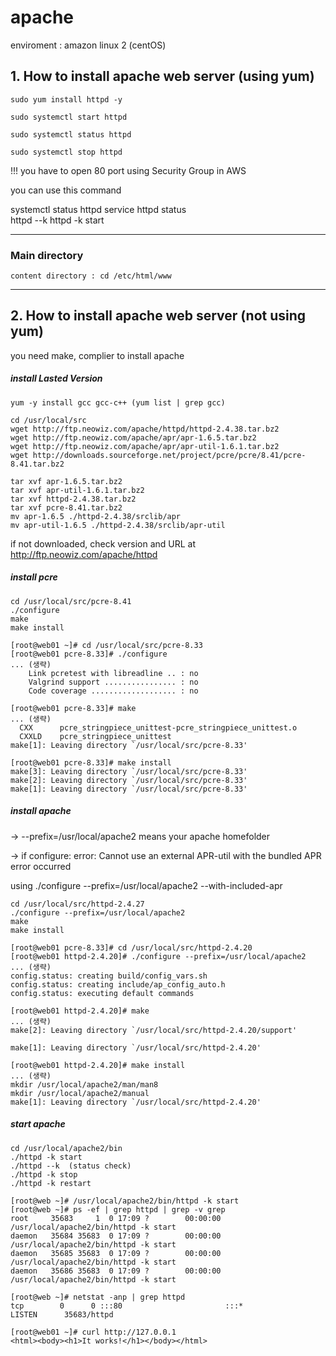 # apache
enviroment : amazon linux 2 (centOS)

## 1. How to install apache web server (using yum)

~~~
sudo yum install httpd -y

sudo systemctl start httpd

sudo systemctl status httpd

sudo systemctl stop httpd
~~~

!!! you have to open 80 port using Security Group in AWS

you can use this command

systemctl status httpd
service httpd status	
httpd --k
httpd -k start


* * *

### Main directory

~~~
content directory : cd /etc/html/www
~~~

* * *

## 2. How to install apache web server (not using yum)

you need make, complier to install apache

##### install Lasted Version
~~~
yum -y install gcc gcc-c++ (yum list | grep gcc)

cd /usr/local/src
wget http://ftp.neowiz.com/apache/httpd/httpd-2.4.38.tar.bz2
wget http://ftp.neowiz.com/apache/apr/apr-1.6.5.tar.bz2
wget http://ftp.neowiz.com/apache/apr/apr-util-1.6.1.tar.bz2
wget http://downloads.sourceforge.net/project/pcre/pcre/8.41/pcre-8.41.tar.bz2

tar xvf apr-1.6.5.tar.bz2
tar xvf apr-util-1.6.1.tar.bz2
tar xvf httpd-2.4.38.tar.bz2
tar xvf pcre-8.41.tar.bz2
mv apr-1.6.5 ./httpd-2.4.38/srclib/apr
mv apr-util-1.6.5 ./httpd-2.4.38/srclib/apr-util
~~~
if not downloaded, check version and URL at http://ftp.neowiz.com/apache/httpd

##### install pcre

~~~
cd /usr/local/src/pcre-8.41
./configure
make
make install
~~~

~~~
[root@web01 ~]# cd /usr/local/src/pcre-8.33
[root@web01 pcre-8.33]# ./configure
... (생략)
    Link pcretest with libreadline .. : no
    Valgrind support ................ : no
    Code coverage ................... : no
~~~

~~~
[root@web01 pcre-8.33]# make
... (생략)
  CXX      pcre_stringpiece_unittest-pcre_stringpiece_unittest.o
  CXXLD    pcre_stringpiece_unittest
make[1]: Leaving directory `/usr/local/src/pcre-8.33'
~~~

~~~
[root@web01 pcre-8.33]# make install
make[3]: Leaving directory `/usr/local/src/pcre-8.33'
make[2]: Leaving directory `/usr/local/src/pcre-8.33'
make[1]: Leaving directory `/usr/local/src/pcre-8.33'
~~~

##### install apache

-> --prefix=/usr/local/apache2 means your apache homefolder

-> if configure: error: Cannot use an external APR-util with the bundled APR error occurred 

using ./configure --prefix=/usr/local/apache2 --with-included-apr

~~~
cd /usr/local/src/httpd-2.4.27
./configure --prefix=/usr/local/apache2
make
make install
~~~

~~~
[root@web01 pcre-8.33]# cd /usr/local/src/httpd-2.4.20
[root@web01 httpd-2.4.20]# ./configure --prefix=/usr/local/apache2
... (생략)
config.status: creating build/config_vars.sh
config.status: creating include/ap_config_auto.h
config.status: executing default commands
~~~

~~~
[root@web01 httpd-2.4.20]# make
... (생략)
make[2]: Leaving directory `/usr/local/src/httpd-2.4.20/support'

make[1]: Leaving directory `/usr/local/src/httpd-2.4.20'
~~~

~~~
[root@web01 httpd-2.4.20]# make install
... (생략)
mkdir /usr/local/apache2/man/man8
mkdir /usr/local/apache2/manual
make[1]: Leaving directory `/usr/local/src/httpd-2.4.20'
~~~

##### start apache

~~~
cd /usr/local/apache2/bin
./httpd -k start
./httpd --k  (status check)
./httpd -k stop
./httpd -k restart
~~~

~~~
[root@web ~]# /usr/local/apache2/bin/httpd -k start
[root@web ~]# ps -ef | grep httpd | grep -v grep
root     35683     1  0 17:09 ?        00:00:00 /usr/local/apache2/bin/httpd -k start
daemon   35684 35683  0 17:09 ?        00:00:00 /usr/local/apache2/bin/httpd -k start
daemon   35685 35683  0 17:09 ?        00:00:00 /usr/local/apache2/bin/httpd -k start
daemon   35686 35683  0 17:09 ?        00:00:00 /usr/local/apache2/bin/httpd -k start
~~~

~~~
[root@web ~]# netstat -anp | grep httpd
tcp        0      0 :::80                       :::*                        LISTEN      35683/httpd
~~~

~~~
[root@web01 ~]# curl http://127.0.0.1
<html><body><h1>It works!</h1></body></html>
~~~




